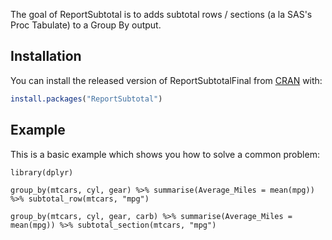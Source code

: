 The goal of ReportSubtotal is to adds subtotal rows / sections (a la SAS's Proc Tabulate) to a Group By output.

## Installation

You can install the released version of ReportSubtotalFinal from [CRAN](https://CRAN.R-project.org) with:

``` r
install.packages("ReportSubtotal")
```

## Example

This is a basic example which shows you how to solve a common problem:

```{r example}
library(dplyr)

group_by(mtcars, cyl, gear) %>% summarise(Average_Miles = mean(mpg)) %>% subtotal_row(mtcars, "mpg")

group_by(mtcars, cyl, gear, carb) %>% summarise(Average_Miles = mean(mpg)) %>% subtotal_section(mtcars, "mpg")

```
